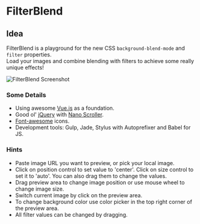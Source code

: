 # FilterBlend


## Idea
FilterBlend is a playground for the new CSS `background-blend-mode` and `filter` properties.<br>
Load your images and combine blending with filters to achieve some really unique effects!

![FilterBlend Screenshot](https://github.com/ilyashubin/FilterBlend/blob/master/screenshot.jpg?raw=true)

### Some Details
* Using awesome [Vue.js](https://github.com/vuejs/vue/) as a foundation.
* Good ol' [jQuery](https://github.com/jquery/jquery) with [Nano Scroller](https://github.com/jamesflorentino/nanoScrollerJS).
* [Font-awesome](https://github.com/FortAwesome/Font-Awesome) icons.
* Development tools: Gulp, Jade, Stylus with Autoprefixer and Babel for JS.

### Hints
* Paste image URL you want to preview, or pick your local image.
* Click on position control to set value to 'center'. Click on size control to set it to 'auto'. You can also drag them to change the values.
* Drag preview area to change image position or use mouse wheel to change image size.
* Switch current image by click on the preview area.
* To change background color use color picker in the top right corner of the preview area.
* All filter values can be changed by dragging.
